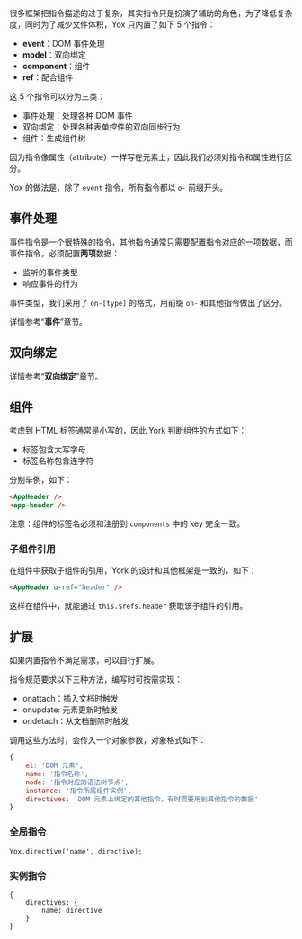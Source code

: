 很多框架把指令描述的过于复杂，其实指令只是扮演了辅助的角色，为了降低复杂度，同时为了减少文件体积，Yox 只内置了如下 5 个指令：

* **event**：DOM 事件处理
* **model**：双向绑定
* **component**：组件
* **ref**：配合组件

这 5 个指令可以分为三类：

* 事件处理：处理各种 DOM 事件
* 双向绑定：处理各种表单控件的双向同步行为
* 组件：生成组件树

因为指令像属性（attribute）一样写在元素上，因此我们必须对指令和属性进行区分。

Yox 的做法是，除了 `event` 指令，所有指令都以 `o-` 前缀开头。

## 事件处理

事件指令是一个很特殊的指令，其他指令通常只需要配置指令对应的一项数据，而事件指令，必须配置**两项**数据：

* 监听的事件类型
* 响应事件的行为

事件类型，我们采用了 `on-[type]` 的格式，用前缀 `on-` 和其他指令做出了区分。

详情参考“**事件**”章节。

## 双向绑定

详情参考“**双向绑定**”章节。

## 组件

考虑到 HTML 标签通常是小写的，因此 York 判断组件的方式如下：

* 标签包含大写字母
* 标签名称包含连字符

分别举例，如下：

```html
<AppHeader />
<app-header />
```

注意：组件的标签名必须和注册到 `components` 中的 key 完全一致。

### 子组件引用

在组件中获取子组件的引用，York 的设计和其他框架是一致的，如下：

```html
<AppHeader o-ref="header" />
```

这样在组件中，就能通过 `this.$refs.header` 获取该子组件的引用。

## 扩展

如果内置指令不满足需求，可以自行扩展。

指令规范要求以下三种方法，编写时可按需实现：

* onattach：插入文档时触发
* onupdate: 元素更新时触发
* ondetach：从文档删除时触发

调用这些方法时，会传入一个对象参数，对象格式如下：

```javascript
{
    el: 'DOM 元素',
    name: '指令名称',
    node: '指令对应的语法树节点',
    instance: '指令所属组件实例',
    directives: 'DOM 元素上绑定的其他指令，有时需要用到其他指令的数据'
}
```

### 全局指令

```
Yox.directive('name', directive);
```

### 实例指令

```
{
    directives: {
        name: directive
    }
}
```


